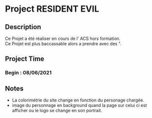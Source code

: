 # Project RESIDENT EVIL

## Description

Ce Projet a été réaliser en cours de l' ACS hors formation.  
Ce Projet est plus baccassable alors a prendre avec des ".

## Project Time

### Begin : 08/06/2021

## Notes 

- La colorimétrie du site change en fonction du personage chargée.  
- image du personnage en background quand la page sur celui ci est afficher ou le logo se change en son portrait.  
